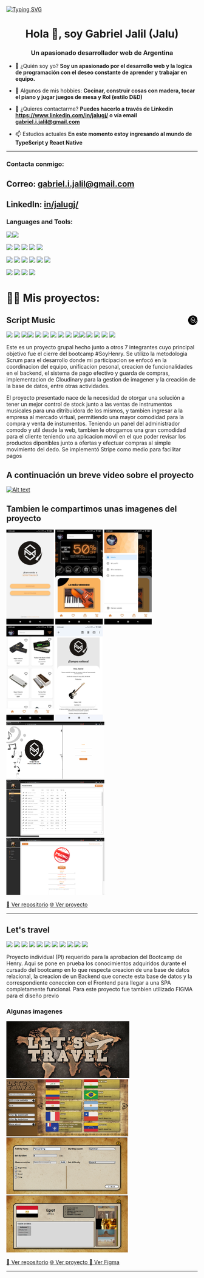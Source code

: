 [![Typing SVG](https://readme-typing-svg.herokuapp.com?color=2E22F7&vCenter=true&multiline=true&height=100&lines=export+function+GitProfile()+%7B%7D;render+%3CGitProfile%2F%3E;npm+start)](https://git.io/typing-svg)


<h1 align="center">Hola 👋, soy Gabriel Jalil (Jalu)</h1>
<h3 align="center">Un apasionado desarrollador web de Argentina</h3>

- 💬 ¿Quién soy yo? **Soy un apasionado por el desarrollo web y la logica de programación con el deseo constante de aprender y trabajar en equipo.**

- 🤔 Algunos de mis hobbies: **Cocinar, construir cosas con madera, tocar el piano y jugar juegos de mesa y Rol (estilo D&D)**

- 📝 ¿Quieres contactarme? **Puedes hacerlo a través de Linkedin https://www.linkedin.com/in/jalugj/ o vía email gabriel.i.jalil@gmail.com**

- 📫 Estudios actuales **En este momento estoy ingresando al mundo de TypeScript y React Native**



---

<h3 align="left">Contacta conmigo:</h3>
<p align="left">
 <h2>Correo: <a href="mailto:gabriel.i.jalil@gmail.com">gabriel.i.jalil@gmail.com</a> </h2> 
 <h2>LinkedIn:  <a href='https://www.linkedin.com/in/jalugj/' target='_blank'>in/jalugj/</a> </h2>
</p>

<h3 align="left">Languages and Tools:</h3>
<img src="https://img.shields.io/badge/-JavaScript-eed718?style=flat&logo=javascript&logoColor=ffffff"><img src= 'https://img.shields.io/badge/-VS%20Code-blue?logo=visualstudio'>

<img src = "https://img.shields.io/badge/-HTML5-E34F26?style=flat&logo=html5&logoColor=white"> <img src = "https://img.shields.io/badge/-CSS3-1572B6?style=flat&logo=css3&logoColor=white"> <img src="https://img.shields.io/badge/-React.js-000000?style=flat&logo=react&logoColor=00c8ff">
<img src="https://img.shields.io/badge/-Redux.js-764ABC?style=flat&logo=redux&logoColor=white "> <img src="https://img.shields.io/badge/-Bootstrap-563D7C?style=flat&logo=bootstrap&logoColor=white "> 

<img src="https://img.shields.io/badge/-Express.js-787878?style=flat&logo=Express&logoColor=white"> <img src="https://img.shields.io/badge/-Node.js-3C873A?style=flat&logo=Node.js&logoColor=white">
<img src="https://img.shields.io/badge/-PostgreSQL-31648C?style=flat&logo=postgresql&logoColor=FFFFFF"> <img src="https://img.shields.io/badge/-Sequelize-399AF3?style=flat&logo=sequelize&logoColor=FFFFFF"> <img src='https://img.shields.io/badge/-Mongoose-EA0D0D?logo=mongoose'> 
 <img src='https://img.shields.io/badge/-MongoDB-11A513?logo=mongodb&logoColor=FFF'>

<img src='https://img.shields.io/badge/-Github-000?logo=github'> <img src='https://img.shields.io/badge/-Git-orange?logo=git&logoColor=ffffff'> <img src='https://img.shields.io/badge/-Railway-561651?logo=railway&logoColor=ffffff'> <img src='https://img.shields.io/badge/-Vercel-1E1B1D?logo=vercel'>


# 👨‍💻 Mis proyectos:

## Script Music <img src= './Proyects/PF/logo-despixeleado.png' width = 25px align ='right' align= "center"/>
<img src = "https://img.shields.io/badge/-HTML5-E34F26?style=flat&logo=html5&logoColor=white"> <img src = "https://img.shields.io/badge/-CSS3-1572B6?style=flat&logo=css3&logoColor=white"> <img src="https://img.shields.io/badge/-React.js-000000?style=flat&logo=react&logoColor=00c8ff"><img src='https://img.shields.io/badge/-React_Native-1D4573?logo=react'> <img src="https://img.shields.io/badge/-Redux.js-764ABC?style=flat&logo=redux&logoColor=white "> <img src="https://img.shields.io/badge/-Express.js-787878?style=flat&logo=Express&logoColor=white"> <img src="https://img.shields.io/badge/-Node.js-3C873A?style=flat&logo=Node.js&logoColor=white"> <img src='https://img.shields.io/badge/-MongoDB-11A513?logo=mongodb&logoColor=FFF'> <img src='https://img.shields.io/badge/-Mongoose-EA0D0D?logo=mongoose'> <img src='https://img.shields.io/badge/-Nodemailer-2D8C1E?logo=nodemailer'><img src='https://img.shields.io/badge/-Stripe-314297?logo=stripe&logoColor=ffffff'> <img src='https://img.shields.io/badge/-Cloudinary-B8971D?logo=cloudinary&logoColor=ffffff'> <img src='https://img.shields.io/badge/-MaterialUI-1DB8B1?logo=mui&logoColor=ffffff'> <img src='https://img.shields.io/badge/-Railway-561651?logo=railway&logoColor=ffffff'> <img src='https://img.shields.io/badge/-Vercel-1E1B1D?logo=vercel'> 

<p>Este es un proyecto grupal hecho junto a otros 7 integrantes cuyo principal objetivo fue el cierre del bootcamp #SoyHenry. Se utilizo la metodologia Scrum para el desarrollo donde mi participacion se enfocó en la coordinacion del equipo, unificacion pesonal, creacion de funcionalidades en el backend, el sistema de pago efectivo y guarda de compras, implementacion de Cloudinary para la gestion de imagener y la creación de la base de datos, entre otras actividades.</p>

<p> El proyecto presentado nace de la necesidad de otorgar una solución a tener un mejor control de stock junto a las ventas de instrumentos musicales para una ditribuidora de los mismos, y tambien ingresar a la empresa al mercado virtual, permitiendo una mayor comodidad para la compra y venta de instumentos. Teniendo un panel del administrador comodo y util desde la web, tambien le otrogamos una gran comodidad para el cliente teniendo una aplicacion movil en el que poder revisar los productos diponibles junto a ofertas y efectuar compras al simple movimiento del dedo. Se implementó Stripe como medio para facilitar pagos</p>

<h2> A continuación un breve video sobre el proyecto </h2>

<!-- insertar video -->
[![Alt text](https://res.cloudinary.com/dzonjuriq/image/upload/v1659502020/script_music_img/ScriptMusic_bpzk0i.png)](https://youtu.be/Og1z6ShsgMQ)

<h2> Tambien le compartimos unas imagenes del proyecto</h2>

<img src='./Proyects/PF/Welcome-page.jpeg' height=250px> <img src='./Proyects/PF/home-page.jpeg' height=250px> <img src='./Proyects/PF/user-drawer.jpeg' height=250px> <img src='./Proyects/PF/filter-aplied.jpeg' height=250px> <img src='./Proyects/PF/succesfull.jpeg' height=250px> <br>
<img src='./Proyects/PF/Main-Page.png' height=150px><img src='./Proyects/PF/product-list.png' height=150px><img src='./Proyects/PF/promo-creation.png' height=150px>

<a href='https://github.com/JaluGJ/ScriptMusic'> 📂 Ver repositorio</a> <a href='https://mega.nz/file/55A1kLpB#qRea9x096wFu1YwWxxHtmXYUK0-0ZwYgGgCTxb3fYwg'> 🌐 Ver proyecto </a>

---

## Let's travel

<img src = "https://img.shields.io/badge/-HTML5-E34F26?style=flat&logo=html5&logoColor=white"> <img src = "https://img.shields.io/badge/-CSS3-1572B6?style=flat&logo=css3&logoColor=white"> <img src="https://img.shields.io/badge/-React.js-000000?style=flat&logo=react&logoColor=00c8ff"> <img src="https://img.shields.io/badge/-Redux.js-764ABC?style=flat&logo=redux&logoColor=white "> <img src="https://img.shields.io/badge/-Express.js-787878?style=flat&logo=Express.js&logoColor=white&logo=Express&logoColor=white"> <img src="https://img.shields.io/badge/-Node.js-3C873A?style=flat&logo=Node.js&logoColor=white"> <img src='https://img.shields.io/badge/-Postgrss-1E8EC2?logo=postgresql&logoColor=FFF'> <img src='https://img.shields.io/badge/-Sequelize-0A1183?logo=sequelize'> <img src='https://img.shields.io/badge/-Railway-561651?logo=railway&logoColor=ffffff'> <img src='https://img.shields.io/badge/-Vercel-1E1B1D?logo=vercel'>  <img src='https://img.shields.io/badge/-Figma-0A1183?logo=figma'>

<p>Proyecto individual (PI) requerido para la aprobacion del Bootcamp de Henry. Aqui se pone en prueba los conocimientos adquiridos durante el cursado del bootcamp en lo que respecta creacion de una base de datos relacional, la creacion de un Backend que conecte esta base de datos y la correspondiente coneccion con el Frontend para llegar a una SPA completamente funcional. Para este proyecto fue tambien utilizado FIGMA para el diseño previo</p>

### Algunas imagenes 
<img src='./Proyects/PI/landing.png' height=150px> <img src='./Proyects/PI/home.png' height=150px> <img src='./Proyects/PI/post.png' height=150px> <img src='./Proyects/PI/detail.png' height=150px>

<a href='https://github.com/JaluGJ/lets-travel'> 📂 Ver repositorio</a> <a href='https://lets-travel-gray.vercel.app/'> 🌐 Ver proyecto </a> <a href="https://www.figma.com/file/0jAbmRVyLiZtZKtyzmTUDz/Let's-travel?node-id=37%3A146"> 🎨 Ver Figma</a>

---
